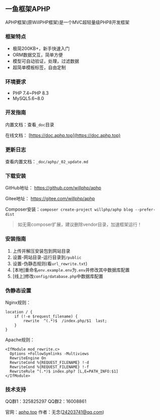 ## 一鱼框架APHP

APHP框架(原WillPHP框架)是一个MVC超轻量级PHP8开发框架

### 框架特点

- 极简200KB+，新手快速入门
- ORM数据交互，简单方便
- 模型可自动验证，处理，过滤数据
- 超简单模板标签，自由定制

### 环境要求

- PHP 7.4~PHP 8.3
- MySQL5.6~8.0

### 开发指南

内置文档：查看`_doc`目录

在线文档： [https://doc.aphp.top](https://doc.aphp.top)

### 更新日志

查看内置文档：`_doc/aphp/_02_update.md`

### 下载安装

GitHub地址： https://github.com/willphp/aphp

Gitee地址： https://gitee.com/willphp/aphp

Composer安装：`composer create-project willphp/aphp blog --prefer-dist`

> 如无需composer扩展，建议删除vendor目录，加速框架运行！ 

### 安装指南

1. 上传并解压安装包到网站目录
2. 设置-网站目录-运行目录到`/public`
3. 设置-伪静态规则(看`url_rewrite.txt`)
4. [本地]重命名`env.example.env`为`.env`并修改其中数据库配置
5. [线上]修改`config/database.php`中数据库配置

### 伪静态设置

Nginx规则：

```
location / {
	if (!-e $request_filename) {
		rewrite  ^(.*)$  /index.php/$1  last;
	}
}
```

Apache规则：

```
<IfModule mod_rewrite.c>
  Options +FollowSymlinks -Multiviews
  RewriteEngine On
  RewriteCond %{REQUEST_FILENAME} !-d
  RewriteCond %{REQUEST_FILENAME} !-f
  RewriteRule ^(.*)$ index.php? [L,E=PATH_INFO:$1]
</IfModule>
```

### 技术支持

QQ群1：325825297  QQ群2：16008861

官网：[aphp.top](https://www.aphp.top) 作者：无念(24203741@qq.com) 
